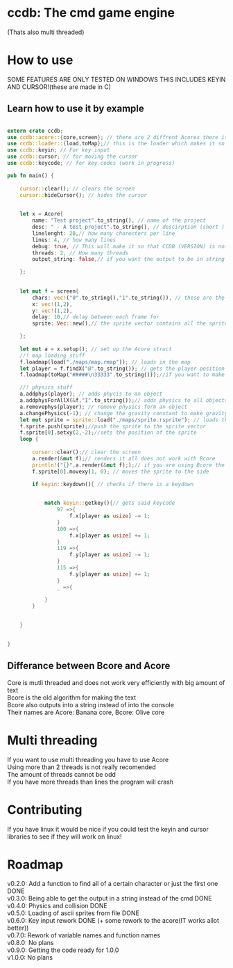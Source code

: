 # ccdb:  The cmd game engine  
(Thats also multi threaded)  
  
# How to use  
  
SOME FEATURES ARE ONLY TESTED ON WINDOWS THIS INCLUDES KEYIN AND CURSOR!(these are made in C)  
  
  
## Learn how to use it by example  

```rust

extern crate ccdb;
use ccdb::acore::{core,screen}; // there are 2 diffrent Acores there is Acore and there is banana both work the same way when talking to them 
use ccdb::loader::{load,toMap};// this is the loader which makes it so you can load a map from file or load a map from string 
use ccdb::keyin; // For key input
use ccdb::cursor; // for moving the cursor
use ccdb::keycode; // for key codes (work in progress)

pub fn main() {
    
    cursor::clear(); // clears the screen
    cursor::hideCursor(); // hides the cursor
    

    let x = Acore{
        name: "Test project".to_string(), // name of the project 
        desc: " - A test project".to_string(), // descirption (short )
        linelenght: 20,// how many charecters per line
        lines: 4, // how many lines
        debug: true, // This will make it so that CCDB (VERSION) is not shown
        threads: 2, // How many threads 
        output_string: false,// if you want the output to be in string form or if you want it to just print to the console

    };
    
    
    let mut f = screen{
        chars: vec!("0".to_string(),"1".to_string()), // these are the different ascii "items" that get renderd X and Y are the cordinates 
        x: vec!(1,2),
        y: vec!(1,2),
        delay: 10,// delay between each frame for
        sprite: Vec::new(),// the sprite vector contains all the sprites that are going to be renderd 

    };
    
    let mut a = x.setup(); // set up the Acore struct 
    //! map loading stuff
    f.loadmap(load("./maps/map.rmap")); // loads in the map
    let player = f.findX("@".to_string()); // gets the player position in the screen.chars section findAllOfX works the same but returns a vector 
    f.loadmap(toMap("#####\n33333".to_string()));//if you want to make a map out of a string 

    //! physics stuff
    a.addphys(player); // adds phycis to an object 
    a.addphysForAllX(&f,"I".to_string());// adds physics to all objects with the correct char
    a.removephys(player); // remove physics form an object 
    a.changePhysics(-1); // change the gravity constant to make gravity stronger or weaker or upside down 
    let mut sprite = sprite::load("./maps/sprite.rsprite"); // loads the sprite from a text file 
    f.sprite.push(sprite);//push the sprite to the sprite vector 
    f.sprite[0].setxy(2,-2);//sets the position of the sprite 
    loop {
        
        cursor::clear();// clear the screen
        a.render(&mut f);// renders it all does not work with Bcore
        println!("{}",a.render(&mut f););// if you are using Bcore the output gets output in a string ( Does not work with Acore )
        f.sprite[0].movexy(1, 0); // moves the sprite to the side 

        if keyin::keydown(){ // checks if there is a keydown

        
            match keyin::getkey(){// gets said keycode
                97 =>{
                    f.x[player as usize] -= 1;
                }
                100 =>{
                    f.x[player as usize] += 1;
                }
                119 =>{
                    f.y[player as usize] -= 1;
                }
                115 =>{
                    f.y[player as usize] += 1;
                }
                _ =>{

            }
        }
      

    }

  
}
```  
## Differance between Bcore and Acore  
Core is mutli threaded and does not work very efficiently with big amount of text  
Bcore is the old algorithm for making the text  
Bcore also outputs into a string instead of into the console  
Their names are Acore: Banana core, Bcore: Olive core  
  
# Multi threading  
If you want to use multi threading you have to use Acore  
Using more than 2 threads is not really recomended  
The amount of threads cannot be odd  
If you have more threads than lines the program will crash  
  
# Contributing  
If you have linux it would be nice if you could test the keyin and cursor libraries to see if they will work on linux!  
  
# Roadmap  
v0.2.0: Add a function to find all of a certain character or just the first one  DONE  
v0.3.0: Being able to get the output in a string instead of the cmd   DONE  
v0.4.0: Physics and collision  DONE  
v0.5.0: Loading of ascii sprites from file  DONE  
v0.6.0: Key input rework  DONE (+ some rework to the acore(IT works allot better))  
v0.7.0: Rework of variable names and function names  
v0.8.0: No plans  
v0.9.0: Getting the code ready for 1.0.0  
v1.0.0: No plans  

